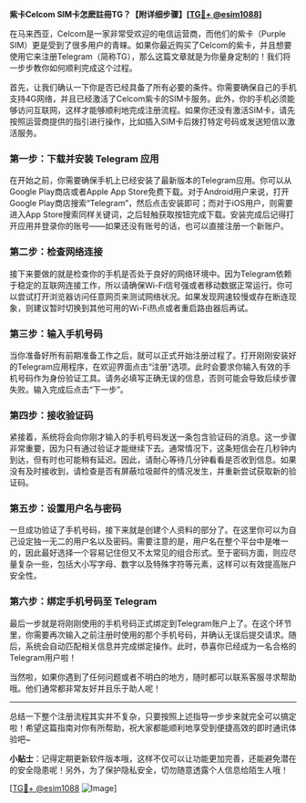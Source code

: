 **紫卡Celcom SIM卡怎麽註冊TG？【附详细步骤】[[TG💪+ @esim1088](https://t.me/s/esim1088)]**

在马来西亚，Celcom是一家非常受欢迎的电信运营商，而他们的紫卡（Purple SIM）更是受到了很多用户的青睐。如果你最近购买了Celcom的紫卡，并且想要使用它来注册Telegram（简称TG），那么这篇文章就是为你量身定制的！我们将一步步教你如何顺利完成这个过程。

首先，让我们确认一下你是否已经具备了所有必要的条件。你需要确保自己的手机支持4G网络，并且已经激活了Celcom紫卡的SIM卡服务。此外，你的手机必须能够访问互联网，这样才能够顺利地完成注册流程。如果你还没有激活SIM卡，请先按照运营商提供的指引进行操作，比如插入SIM卡后拨打特定号码或发送短信以激活服务。

### 第一步：下载并安装 Telegram 应用

在开始之前，你需要确保手机上已经安装了最新版本的Telegram应用。你可以从Google Play商店或者Apple App Store免费下载。对于Android用户来说，打开Google Play商店搜索“Telegram”，然后点击安装即可；而对于iOS用户，则需要进入App Store搜索同样关键词，之后轻触获取按钮完成下载。安装完成后记得打开应用并登录你的账号——如果还没有账号的话，也可以直接注册一个新账户。

### 第二步：检查网络连接

接下来要做的就是检查你的手机是否处于良好的网络环境中。因为Telegram依赖于稳定的互联网连接工作，所以请确保Wi-Fi信号强或者移动数据正常运行。你可以尝试打开浏览器访问任意网页来测试网络状况。如果发现网速较慢或存在断连现象，则建议暂时切换到其他可用的Wi-Fi热点或者重启路由器后再试。

### 第三步：输入手机号码

当你准备好所有前期准备工作之后，就可以正式开始注册过程了。打开刚刚安装好的Telegram应用程序，在欢迎界面点击“注册”选项。此时会要求你输入有效的手机号码作为身份验证工具。请务必填写正确无误的信息，否则可能会导致后续步骤失败。输入完成后点击“下一步”。

### 第四步：接收验证码

紧接着，系统将会向你刚才输入的手机号码发送一条包含验证码的消息。这一步骤非常重要，因为只有通过验证才能继续下去。通常情况下，这条短信会在几秒钟内到达，但有时也可能稍有延迟。因此，请耐心等待几分钟看看是否收到信息。如果没有及时接收到，请检查是否有屏蔽垃圾邮件的情况发生，并重新尝试获取新的验证码。

### 第五步：设置用户名与密码

一旦成功验证了手机号码，接下来就是创建个人资料的部分了。在这里你可以为自己设定独一无二的用户名以及密码。需要注意的是，用户名在整个平台中是唯一的，因此最好选择一个容易记住但又不太常见的组合形式。至于密码方面，则应尽量复杂一些，包括大小写字母、数字以及特殊字符等元素，这样可以有效提高账户安全性。

### 第六步：绑定手机号码至 Telegram

最后一步就是将刚刚使用的手机号码正式绑定到Telegram账户上了。在这个环节里，你需要再次输入之前注册时使用的那个手机号码，并确认无误后提交请求。随后，系统会自动匹配相关信息并完成绑定操作。此时，恭喜你已经成为一名合格的Telegram用户啦！

当然啦，如果你遇到了任何问题或者不明白的地方，随时都可以联系客服寻求帮助哦。他们通常都非常友好并且乐于助人呢！

---

总结一下整个注册流程其实并不复杂，只要按照上述指导一步步来就完全可以搞定啦！希望这篇指南对你有所帮助，祝大家都能顺利地享受到便捷高效的即时通讯体验吧~ 

**小贴士**：记得定期更新软件版本哦，这样不仅可以让功能更加完善，还能避免潜在的安全隐患呢！另外，为了保护隐私安全，切勿随意透露个人信息给陌生人哦！

[[TG💪+ @esim1088](https://t.me/s/esim1088) ![Image](https://i.postimg.cc/4NQfJmqS/Snipaste-2025-05-13-00-14-12.png)]